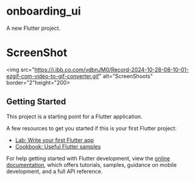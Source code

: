 # onboarding_ui

A new Flutter project.

# ScreenShot
<img src="https://i.ibb.co.com/vdbnJM0/Record-2024-10-28-08-10-01-ezgif-com-video-to-gif-converter.gif" alt="ScreenShoots" border="2"height="200></a>

## Getting Started

This project is a starting point for a Flutter application.

A few resources to get you started if this is your first Flutter project:

- [Lab: Write your first Flutter app](https://docs.flutter.dev/get-started/codelab)
- [Cookbook: Useful Flutter samples](https://docs.flutter.dev/cookbook)

For help getting started with Flutter development, view the
[online documentation](https://docs.flutter.dev/), which offers tutorials,
samples, guidance on mobile development, and a full API reference.
